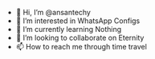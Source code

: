 - 👋 Hi, I’m @ansantechy
- 👀 I’m interested in WhatsApp Configs
- 🌱 I’m currently learning Nothing
- 💞️ I’m looking to collaborate on Eternity 
- 📫 How to reach me through time travel

<!---
ansantechy/ansantechy is a ✨ special ✨ repository because its `README.md` (this file) appears on your GitHub profile.
You can click the Preview link to take a look at your changes.
--->
